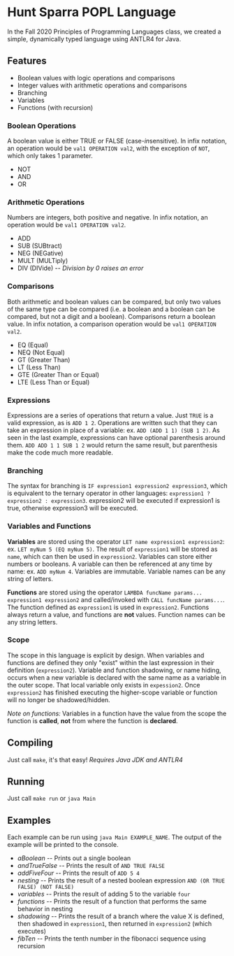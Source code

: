 ﻿# Hunt Sparra POPL Language
In the Fall 2020 Principles of Programming Languages class, we created a simple, dynamically typed language using ANTLR4 for Java.

## Features
* Boolean values with logic operations and comparisons
* Integer values with arithmetic operations and comparisons
* Branching
* Variables
* Functions (with recursion)

### Boolean Operations
A boolean value is either TRUE or FALSE (case-*in*sensitive). In infix notation, an operation would be `val1 OPERATION val2`, with the exception of `NOT`, which only takes 1 parameter.
* NOT
* AND
* OR

### Arithmetic Operations
Numbers are integers, both positive and negative. In infix notation, an operation would be `val1 OPERATION val2`.
* ADD
* SUB (SUBtract)
* NEG (NEGative)
* MULT (MULTiply)
* DIV (DIVide) -- *Division by 0 raises an error*

### Comparisons
Both arithmetic and boolean values can be compared, but only two values of the same type can be compared (i.e. a boolean and a boolean can be compared, but not a digit and a boolean). Comparisons return a boolean value. In infix notation, a comparison operation would be `val1 OPERATION val2`.
* EQ (Equal)
* NEQ (Not Equal)
* GT (Greater Than)
* LT (Less Than)
* GTE (Greater Than or Equal)
* LTE (Less Than or Equal)

### Expressions
Expressions are a series of operations that return a value. Just `TRUE` is a valid expression, as is `ADD 1 2`. Operations are written such that they can take an expression in place of a variable: ex. `ADD (ADD 1 1) (SUB 1 2)`. As seen in the last example, expressions can have optional parenthesis around them. `ADD ADD 1 1 SUB 1 2` would return the same result, but parenthesis make the code much more readable.

### Branching
The syntax for branching is `IF expression1 expression2 expression3`, which is equivalent to the ternary operator in other languages: `expression1 ? expression2 : expression3`. expression2 will be executed if expression1 is true, otherwise expression3 will be executed.

### Variables and Functions
**Variables** are stored using the operator `LET name expression1 expression2`: ex. `LET myNum 5 (EQ myNum 5)`. The result of `expression1` will be stored as `name`, which can then be used in `expression2`. Variables can store either numbers or booleans. A variable can then be referenced at any time by name: ex. `ADD myNum 4`. Variables are immutable. Variable names can be any string of letters.

**Functions** are stored using the operator `LAMBDA funcName params... expression1 expression2` and called/invoked with `CALL funcName params...`. The function defined as `expression1` is used in `expression2`. Functions always return a value, and functions are **not** values. Function names can be any string letters.

### Scope
The scope in this language is explicit by design. When variables and functions are defined they only "exist" within the last expression in their definition (`expression2`). Variable and function shadowing, or name hiding, occurs when a new variable is declared with the same name as a variable in the outer scope. That local variable only exists in `expession2`. Once `expression2` has finished executing the higher-scope variable or function will no longer be shadowed/hidden.

*Note on functions:* Variables in a function have the value from the scope the function is **called**, **not** from where the function is **declared**.

## Compiling
Just call `make`, it's that easy!
*Requires Java JDK and ANTLR4*

## Running
Just call `make run` or `java Main`

## Examples
Each example can be run using `java Main EXAMPLE_NAME`. The output of the example will be printed to the console.

* *aBoolean* -- Prints out a single boolean
* *andTrueFalse* -- Prints the result of `AND TRUE FALSE`
* *addFiveFour* -- Prints the result of `ADD 5 4`
* *nesting* -- Prints the result of a nested boolean expression `AND (OR TRUE FALSE) (NOT FALSE)`
* *variables* -- Prints the result of adding 5 to the variable `four`
* *functions* -- Prints the result of a function that performs the same behavior in nesting
* *shadowing* -- Prints the result of a branch where the value X is defined, then shadowed in `expression1`, then returned in `expression2` (which executes)
* *fibTen* -- Prints the tenth number in the fibonacci sequence using recursion
